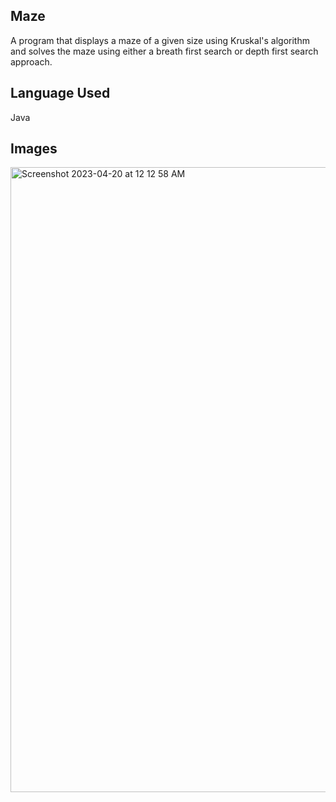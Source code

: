 ## Maze

A program that displays a maze of a given size using Kruskal's algorithm and solves the maze using either a breath first search or depth first search approach.

## Language Used

Java

## Images

<img width="1000" alt="Screenshot 2023-04-20 at 12 12 58 AM" src="https://github.com/jpnortonwastaken/Maze/assets/132861519/d4040805-c1aa-479e-a493-61467ba19180">
